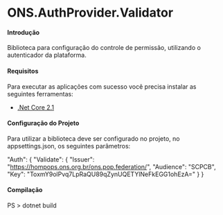 # ONS.AuthProvider.Validator

#### Introdução
Biblioteca para configuração do controle de permissão, utilizando o autenticador da plataforma.

#### Requisitos

Para executar as aplicações com sucesso você precisa instalar as seguintes ferramentas:
* [.Net Core 2.1](https://www.microsoft.com/net/download/windows)


#### Configuração do Projeto
Para utilizar a biblioteca deve ser configurado no projeto, no appsettings.json, 
os seguintes parâmetros:

  "Auth": {
    "Validate": {
      "Issuer": "https://hompops.ons.org.br/ons.pop.federation/",
      "Audience": "SCPCB",
      "Key": "ToxmY9olPvq7LpRaQU89qZynUQETYlNeFkEGG1ohEzA="
    }
  }


#### Compilação 

PS > dotnet build 

